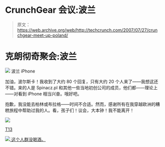 # CrunchGear 会议:波兰

> 原文：<https://web.archive.org/web/http://techcrunch.com/2007/07/27/crunchgear-meet-up-poland/>

# 克朗彻奇聚会:波兰

[![](img/3e3329f8e16aa32df746f3c4d95af2c5.png)](https://web.archive.org/web/20210124092842/https://beta.techcrunch.com/wp-content/uploads/2007/07/img_8202.jpg) 
波兰 iPhone

加油，波尔斯卡！我收到了大约 80 个回复，只有大约 20 个人来了——我想这还不错。来的人是 Spinacz.pl 和其他一些当地初创公司的成员，他们都——理论上——对看到 iPhone 相当兴奋。哦好吧。

抱歉，我没能去柏林或布拉格——时间不合适。然而，感谢所有在我穿越欧洲的糟糕旅程中帮助过我的人。看，孩子们！议会，大本钟！我不能离开！

[![](img/67a6d0a3ab72bad3289fe2f7aa8d4829.png)](https://web.archive.org/web/20210124092842/http://old.crunchgear.com/wp-content/testphotos/polska/IMG_8204.jpg)

[T13
](https://web.archive.org/web/20210124092842/https://beta.techcrunch.com/wp-content/uploads/2007/07/img_8197.jpg)

[![](img/04c930971db5f8c63f8ad2672b159ebf.png)
这个人群没喝酒。](https://web.archive.org/web/20210124092842/https://beta.techcrunch.com/wp-content/uploads/2007/07/img_8199.jpg)